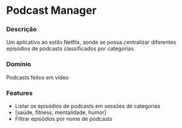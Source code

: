 # Podcast Manager

### Descrição 
Um aplicativo ao estilo Netflix, aonde se possa centralizar diferentes episódios de podcasts classificados por categorias.

### Domínio 
Podcasts feitos em vídeo

### Features
- Listar os episódios de podcasts em sessões de categorias
 - [saúde, fitness, mentalidade, humor]
- Filtrar episódios por nome de podcasts 